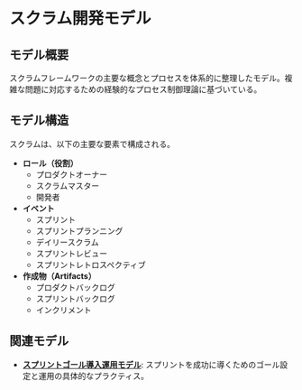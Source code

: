# スクラム開発モデル

## モデル概要
スクラムフレームワークの主要な概念とプロセスを体系的に整理したモデル。複雑な問題に対応するための経験的なプロセス制御理論に基づいている。

## モデル構造
スクラムは、以下の主要な要素で構成される。

- **ロール（役割）**
  - プロダクトオーナー
  - スクラムマスター
  - 開発者
- **イベント**
  - スプリント
  - スプリントプランニング
  - デイリースクラム
  - スプリントレビュー
  - スプリントレトロスペクティブ
- **作成物（Artifacts）**
  - プロダクトバックログ
  - スプリントバックログ
  - インクリメント

## 関連モデル
- **[スプリントゴール導入運用モデル](./スクラム/スプリントゴール導入運用モデル.md)**: スプリントを成功に導くためのゴール設定と運用の具体的なプラクティス。

